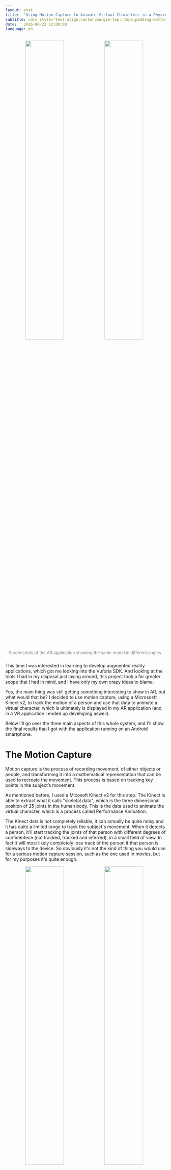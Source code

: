 ```yaml
---
layout: post
title:  "Using Motion Capture to Animate Virtual Characters in a Physical Stage"
subtitle: <div style="text-align:center;margin-top:-15px;padding-bottom:5px;"><img src="https://dl.dropboxusercontent.com/u/66530483/website/pics/posts/2016-06-23-augmented-reality/pic11.png" style="width:49%;margin-right:0.5%"><img src="https://dl.dropboxusercontent.com/u/66530483/website/pics/posts/2016-06-23-augmented-reality/pic22.png" style="width:49%"></div>This time let's play a bit with the Microsoft Kinect, Unity and use Vuforia to create an augmented reality application for mobile devices to create animations of virtual characters.
date:   2016-06-23 12:00:00
language: en
---
```


<div style="text-align:center;padding-bottom:10px;">
<img src="https://dl.dropboxusercontent.com/u/66530483/website/pics/posts/2016-06-23-augmented-reality/pic11.png" style="float: left; width: 49%; margin-right: 0.5%">
<img src="https://dl.dropboxusercontent.com/u/66530483/website/pics/posts/2016-06-23-augmented-reality/pic22.png" style="float: left; width: 49%">
<div style="text-align:center;"><font color="gray" size="2px">Screenshots of the AR application showing the same model in different angles.</font></div>
</div>

This time I was interested in learning to develop augmented reality applications, which got me looking into the Vuforia SDK. And looking at the tools I had in my disposal just laying around, this project took a far greater scope that I had in mind, and I have only my own crazy ideas to blame.

Yes, the main thing was still getting something interesting to show in AR, but what would that be? I decided to use motion capture, using a Micrososft Kinect v2, to track the motion of a person and use that data to animate a virtual character, which is ultimately is displayed in my AR application (and in a VR application I ended up developing aswell).

Below I'll go over the three main aspects of this whole system, and I'll show the final results that I got with the application running on an Android smartphone.

# The Motion Capture

Motion capture is the process of recording movement, of either objects or people, and transforming it into a mathematical representation that can be used to recreate the movement. This process is based on tracking key points in the subject’s movement.

As mentioned before, I used a Micosoft Kinect v2 for this step. The Kinect is able to extract what it calls "skeletal data", which is the three dimensional position of 25 joints in the human body. This is the data used to animate the virtual character, which is a process called Performance Animation.

The Kinect data is not completely reliable, it can actually be quite noisy and it has quite a limited range to track the subject's movement. When it detects a person, it'll start tracking the joints of that person with different degrees of confidentece (not tracked, tracked and inferred), in a small field of view. In fact it will most likely completely lose track of the person if that person is sideways to the device. So obviously it's not the kind of thing you would use for a serious motion capture session, such as the one used in movies, but for my purposes it's quite enough.

<div style="text-align:center;padding-bottom:10px;">
<img src="https://dl.dropboxusercontent.com/u/66530483/website/pics/posts/2016-06-23-augmented-reality/pic3.png" style="float: left; width: 49%; margin-right: 0.5%">
<img src="https://dl.dropboxusercontent.com/u/66530483/website/pics/posts/2016-06-23-augmented-reality/apic4.png" style="float: left; width: 49%">
<div style="text-align:center;"><font color="gray" size="2px">Result of the motion capture on the Unity application.</font></div>
</div>

I built an application in Unity, which used Micosoft's plugin for the Kinect to be able to extract the joint data. This application runs on a PC which has a Kinect connected to it, and is able to either store the kinect data into a file or transmit that data in real time. This is used by the AR (and VR) application running on a mobile device to render the virtual character.

# The Virtual Character

With the positions extracted from the motion capture I'm able to animate a simple virtual character. Not only I have the three dimensional positions of every joint, but because the Kinect also tags each joint, I also know which position corresponds to which joint (I'm able to tell which of the 25 joints is the head joint, the right knee, the hips, etc). And with that information it's possible to map those positions to a virtual model.

I'm not particularly good at modeling at all, so the models I created were really simple, just to give an idea of what is possible to do with that sort of data. We can create simple stick figures with lines connecting the joints, we can place blocks between the joints, and even use particle systems based on the joints position.

<div style="text-align:center;padding-bottom:10px;">
<img src="https://dl.dropboxusercontent.com/u/66530483/website/pics/posts/2016-06-23-augmented-reality/character1.png" style="float: left; width: 33%; margin-right: 0.5%">
<img src="https://dl.dropboxusercontent.com/u/66530483/website/pics/posts/2016-06-23-augmented-reality/character2.png" style="float: left; width: 33%; margin-right: 0.5%">
<img src="https://dl.dropboxusercontent.com/u/66530483/website/pics/posts/2016-06-23-augmented-reality/character3.png" style="float: left; width: 33%">
<div style="text-align:center;"><font color="gray" size="2px">Three virtual character models created as examples.</font></div>
</div>

# Animation

So I have the data from the Kinect, and the models for the virtual character, but now I actually need to animate it. When considering computer animation techniques we have three main approaches, techniques based on interpolation (e.g. keyframing animation), data driven animation (e.g. performance based animation) and procedural animation. For the purposes of this project, I'm are interested in keyframing animation.

Keyframing animation is a technique based on interpolation. It is based on defining and creating the key frames of the sequence to be animated. In traditional animation, key frames would be drawn by the animators and all the intermediate frames between them would be made by the assistants. Those frames are then displayed in rapid succession to create the illusion of movement. In computer animation the process is essentially the same, with the difference that after defining the key frames, the intermediate frames can be calculated by the computer. Key frames consist of certain variables established by the animator, for instance values for position and orientation, and for every frame generated between two consecutive key frames those variables are interpolated using the key frame values as the extremes.

This process is also used so that the animation becomes independent of the computer’s processing power, because each key frame is defined based on time. The idea is to define which key frame is redered at which specific time during the animation, so that any device running the process will show the same animation independently of how efficiently it can interpolate the data.

To animate the character I have implemented both linear interpolation and TCB interpolation. The approach I took was to create a Keyframe class, called `KeyFrameAnimation`, which should be created for each joint of the virtual model. So you would have an instance of the class for the head joint alone, and one for each of the others. And in each keyframe class instance, you are going to add all the positions for each keyframe the joint will have (based on the motion capture joint data). 

{% highlight csharp %}
// For the key frame, each joint needs a key frame object
public class KinectJoint
{
    // joint name
    public string name;

    // every joint needs an animation object if we are using keyframes
    public KeyFrameAnimation ani;

    // this function will instantiate the keyframe class based on a string
    public void addKeyFrameAnimation(string str) {
        ani = new KeyFrameAnimation(str);
    }
}
KinectJoint[] joints = new KinectJoint[25];
{% endhighlight %}

In the end you will have keyframe class instances for each joint, and you will have the number of keyframes and the positions in each keyframe for all those instances. That is the data that is interpolated to create the animation. The process would be, the animation is currently at time x, which takes place between keyframes i and i+1, so for each of the 25 joints we will interpolation 'position at keyframe i' and 'position at keyframe i+1' with 'time x'. The functions below show how the interpolation happens based on points at certain frames, these functions are called in the `Update()` function on the script that creates and updates the virtual model.

{% highlight csharp %}
// This class will be used to add animation to an object, based on keyframing
public class KeyFrameAnimation {

    // time[i] = time of keyframe i
    private float[] time;

    // position[i] = position of object on keyframe i
    private Vector3[] position;

    // total number of keyframes
    private int numberOfFrames;

    ...

    // Return a linear interpolation of the positions of frames i and j, at "time" u (0 <= u <= 1)
    public Vector3 interpolationLinearPos(int i, int j, float u)
    {
        return Vector3.Lerp(position[i], position[j], u);
    }

    // Returns a linear interpolation of the positions using the TCB method, the interpolation
    // result is between points p1 and p2, using values t, c and b, and at "time" u (0 <= u <= 1)
    // OBS: Catmull Rom interpolation = T = C = B = 0
    public Vector3 interpolateTCBPos(int p0, int p1, int p2, int p3, float t, float c, float b, float u)
    {
        Vector3 DSiplus1 = ((1 - t) * (1 - c) * (1 + b) / 2 * (position[p2] - position[p1])) + ((1 - t) * (1 + c) * (1 - b) / 2 * (position[p3] - position[p2]));
        Vector3 DDi = ((1 - t) * (1 + c) * (1 + b) / 2 * (position[p1] - position[p0])) + ((1 - t) * (1 - c) * (1 - b) / 2 * (position[p2] - position[p1]));

        return Mathf.Pow(u, 3) * (2 * position[p1] - 2 * position[p2] + DDi + DSiplus1) + Mathf.Pow(u, 2) * (-3 * position[p1] + 3 * position[p2] - 2 * DDi - DSiplus1) + u * DDi + position[p1];
    }

    ...

} // end KeyFrameAnimation class
{% endhighlight %}

Now, as mentioned before, the motion capture data can be stored in a file (which is what is used to create an animation), or it can be transmited in real time for the AR or the VR application. In the case we are using the real time data, there is no need to interpolate the positions, because the data is just rendered as soon as it is received. In the case of saving the motion capture data, the data is saved in a file with a specific format which is processed and used to create a `KeyFrameAnimation` instance.

# Displaying the Character in AR

For the AR application, the Vuforia SDK was used. It’s a SDK that includes a number of features such as recognizing and tracking targets, an object scanner, support for mobile devices and digital eyewear, and also an Unity extension.

For AR, target recognition and tracking is a key aspect, and Vuforia offers the option of doing it reliably through Image Targets. This process involves using an image as a target. When the application is running in a mobile device it will use the device’s camera to obtain a video feed, and it will look for the image target in the feed through image recognition algorithms. Once the target has been found, it will start to track its position on the video feed.

The animation of the virtual character is placed with respect to this target. The target essentially becomes the “origin” of a fixed virtual coordinate system on the real world. The virtual character is placed on the real world using this coordinate system as a base, which means that by moving the device and looking at this target in different positions and angles, the animation of the virtual character will change accordingly to still respect the coordinate system. This is what gives us the illusion of the character being a physical object on the world.

<div style="text-align:center;padding-bottom:10px;">
<iframe width="560" height="315" src="https://www.youtube.com/embed/Hmh5L7BBmJM" frameborder="0" allowfullscreen></iframe>
<div style="text-align:center;margin-top:-5px;"><font color="gray" size="2px">Running the application on a Nexus 6P, displaying a recorded animation.</font></div>
</div>

The video above shows the application in action. It runs on any Android smartphone, with it you are able to change the virtual character model and move around to see the animation play in different angles. You can pause it at any time to just see how the pose looks aswell.

# Displaying the Character in VR

Another application that I also endedup developing was a way to display this characer in a virtual reality experience for that I used the AR/VR glasses Epson Moverio BT-200. These glasses use Android as their OS, so it's possible to develop an Unity app for android and deploy it to the glasses.

Of course this application is different from the previous one made for AR. Here I used Moveio's plugin for Unity, which includes APIs to access sensors and other components of the headset. 

In the scene I created there is a virtual stage and a starting position for the virtual character with respect to that stage. This is where the animation will be displayed, and the camera that will see this scene is replaced by the Moverio "camera". The camera is the object that is actually affected by the glasses, a script is attached to the object and it controls the orientation of the camera based on the gyroscope data from the glasses. This allows the user to see the scene in different angles depending on where he is physically looking.

<div style="text-align:center;padding-bottom:10px;">
<img src="https://dl.dropboxusercontent.com/u/66530483/website/pics/posts/2016-06-23-augmented-reality/vr2.png" style="float: left; width: 49%; margin-right: 0.5%">
<img src="https://dl.dropboxusercontent.com/u/66530483/website/pics/posts/2016-06-23-augmented-reality/vr1.png" style="float: left; width: 49%">
<div style="text-align:center;"><font color="gray" size="2px">Example showing how the orientation of the glasses affectd the scene the user is viewing. By physically looking up the scene is updated to show you a different angle.</font></div>
</div>

# Results

In the end the whole system worked really well, without any major issues. In fact, the only two actual issues I'd say I had were technical. One was how noisy the motion capture data can be, which is visible in the animation when you see some limb going crazy in a way no human could possibly move. To fix that you'd need another a better motion capture device. Another is how the animation can "drop" frames depending on the virtual model you use, for instance, the models that use particles will affect the performance of the animation depending on the device they are running on, which means you'll need a more powerful device for more complex models.

# References

Here are some good links you can used if you are interested in any of that stuff.

* [Unity][unity] - Unity's website.
* [Microsoft Kinect][kinect] - Microsoft Kinect's website.
* [Vuforia Developer Portal][vuforia] - Vuforia's website.
* [Epson Moverio][moverio] - Moverio's website.
* [The Principles of Animation][animation] - Great article about "The Principles of Animation" by Ralph A. De Stefano
* [Pixar in a Box][animation2] - Khan Academy and Pixar's collaboration course to teach a number of computer graphics concepts.

[unity]: https://unity3d.com/
[kinect]: https://developer.microsoft.com/en-us/windows/kinect
[vuforia]: https://developer.vuforia.com
[moverio]: https://moverio.epson.com
[animation]: https://www.evl.uic.edu/ralph/508S99/
[animation2]: https://www.khanacademy.org/partner-content/pixar
